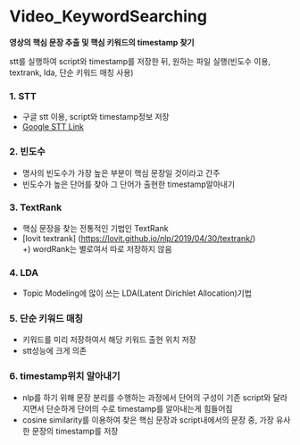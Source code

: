 # Video_KeywordSearching
__영상의 핵심 문장 추출 및 핵심 키워드의 timestamp 찾기__<br/>

stt를 실행하여 script와 timestamp를 저장한 뒤, 원하는 파일 실행(빈도수 이용, textrank, lda, 단순 키워드 매칭 사용)

### 1. STT
* 구글 stt 이용, script와 timestamp정보 저장
* [Google STT Link](https://cloud.google.com/speech-to-text?hl=ko)

### 2. 빈도수
* 명사의 빈도수가 가장 높은 부분이 핵심 문장일 것이라고 간주
* 빈도수가 높은 단어를 찾아 그 단어가 출현한 timestamp알아내기

### 3. TextRank
* 핵심 문장을 찾는 전통적인 기법인 TextRank
* [lovit textrank] (https://lovit.github.io/nlp/2019/04/30/textrank/) <br/>
+) wordRank는 별로여서 따로 저장하지 않음

### 4. LDA
* Topic Modeling에 많이 쓰는 LDA(Latent Dirichlet Allocation)기법

### 5. 단순 키워드 매칭
* 키워드를 미리 저장하여서 해당 키워드 출현 위치 저장
* stt성능에 크게 의존

### 6. timestamp위치 알아내기
* nlp를 하기 위해 문장 분리를 수행하는 과정에서 단어의 구성이 기존 script와 달라지면서 단순하게 단어의 수로 timestamp를 알아내는게 힘들어짐
* cosine similarity를 이용하여 찾은 핵심 문장과 script내에서의 문장 중, 가장 유사한 문장의 timestamp를 저장
